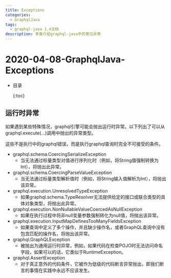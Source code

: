```yaml
---
title: Exceptions
categories:
  - GraphqlJava
tags:
  - graphql-java 1.4文档
description: 本章介绍graphql-java中的常见异常
---
```


# 2020-04-08-GraphqlJava-Exceptions

* 目录

  {:toc}

## 运行时异常

如果遇到某些特殊情况，graphql引擎可能会抛出运行时异常。以下列出了可以从graphql.execute\(...\)调用中抛出的异常类型。

这些不是执行中的graphql错误，而是执行graphql查询时完全不可接受的条件。

* graphql.schema.CoercingSerializeException 
  * 当无法通过标量类型对值进行序列化时（例如，将String值强制转换为Int），将抛出此异常。
* graphql.schema.CoercingParseValueException 
  * 当无法通过标量类型解析值时（例如，将String输入值解析为Int），将抛出该异常。
* graphql.execution.UnresolvedTypeException 
  * 如果graphql.schema.TypeResolver无法提供给定的接口或联合类型的具体对象类型，将抛出此异常。
* graphql.execution.NonNullableValueCoercedAsNullException 
  * 如果在执行过程中将非null变量参数强制转化为null值，将抛出该异常。
* graphql.execution.InputMapDefinesTooManyFieldsException 
  * 如果查询中定义了多个操作，并且缺少操作名，或者GraphQL查询中没有包含匹配的操作名，将抛出该异常。
* graphql.GraphQLException 
  * 被抛出为通用运行时异常，例如，如果代码在检查POJO时无法访问命名字段，如果可以的话，它类似于RuntimeException。
* graphql.AssertException 
  * 对于真正意外的代码条件，它被作为低级的代码断言异常抛出，即我们断言的事情在实践中永远不应该发生。

